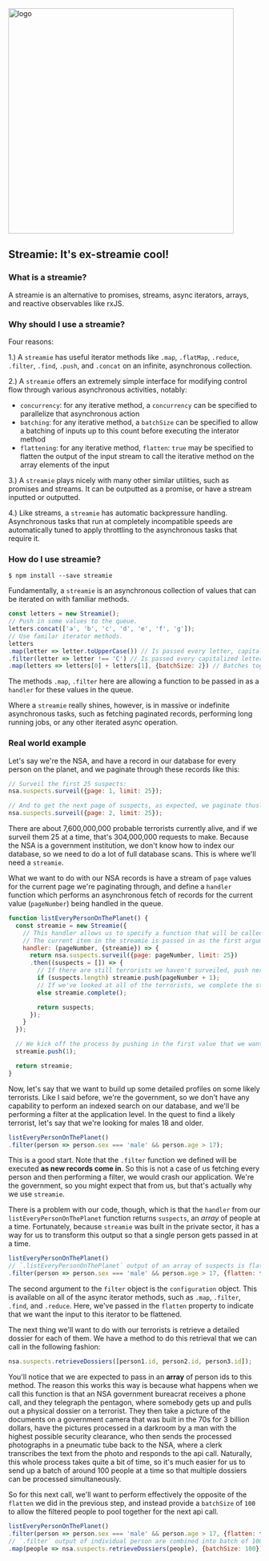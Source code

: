 <img width="450px"  src="https://i.imgur.com/Cp7IQHq.png" title="logo"/>

## Streamie: It's ex-streamie cool!

### What is a streamie?

A streamie is an alternative to promises, streams, async iterators, arrays, and reactive observables like rxJS.

### Why should I use a streamie?
Four reasons:

1.) A `streamie` has useful iterator methods like `.map`, `.flatMap`, `.reduce`, `.filter`, `.find`, `.push`, and `.concat` on an infinite, asynchronous collection.

2.) A `streamie` offers an extremely simple interface for modifying control flow through various asynchronous activities, notably:
  - `concurrency`: for any iterative method, a `concurrency` can be specified to parallelize that asynchronous action
  - `batching`: for any iterative method, a `batchSize` can be specified to allow a batching of inputs up to this count before executing the interator method
  - `flattening`: for any iterative method, `flatten`: `true` may be specified to flatten the output of the input stream to call the iterative method on the array elements of the input

3.) A `streamie` plays nicely with many other similar utilities, such as promises and streams. It can be outputted as a promise, or have a stream inputted or outputted.

4.) Like streams, a `streamie` has automatic backpressure handling. Asynchronous tasks that run at completely incompatible speeds are automatically tuned to apply throttling to the asynchronous tasks that require it.

### How do I use streamie?

`$ npm install --save streamie`

Fundamentally, a `streamie` is an asynchronous collection of values that can be iterated on with familiar methods.

```js
const letters = new Streamie();
// Push in some values to the queue.
letters.concat(['a', 'b', 'c', 'd', 'e', 'f', 'g']);
// Use familar iterator methods.
letters
.map(letter => letter.toUpperCase()) // Is passed every letter, capitalizes them
.filter(letter => letter !== 'C') // Is passed every capitalized letter, filters out "C"
.map(letters => letters[0] + letters[1], {batchSize: 2}) // Batches together letters in groups of 2, outputs them concatenated.
```

The methods `.map`, `.filter` here are allowing a function to be passed in as a `handler` for these values in the queue.


Where a `streamie` really shines, however, is in massive or indefinite asynchronous tasks, such as fetching paginated records, performing long running jobs, or any other iterated async operation.


### Real world example

Let's say we're the NSA, and have a record in our database for every person on the planet, and we paginate through these records like this:
```js
// Surveil the first 25 suspects:
nsa.suspects.surveil({page: 1, limit: 25});

// And to get the next page of suspects, as expected, we paginate thusly:
nsa.suspects.surveil({page: 2, limit: 25});
```

There are about 7,600,000,000 probable terrorists currently alive, and if we surveil them 25 at a time, that's 304,000,000 requests to make. Because the NSA is a government institution, we don't know how to index our database, so we need to do a lot of full database scans. This is where we'll need a `streamie`.

 What we want to do with our NSA records is have a stream of `page` values for the current page we're paginating through, and define a `handler` function which performs an asynchronous fetch of records for the current value (`pageNumber`) being handled in the queue.

```js
function listEveryPersonOnThePlanet() {
  const streamie = new Streamie({
    // This handler allows us to specify a function that will be called for every item pushed into the streamie.
    // The current item in the streamie is passed in as the first argument, in this case it will be the current `pageNumber` number
    handler: (pageNumber, {streamie}) => {
      return nsa.suspects.surveil({page: pageNumber, limit: 25})
      .then((suspects = []) => {
        // If there are still terrorists we haven't surveiled, push next page number into queue.
        if (suspects.length) streamie.push(pageNumber + 1);
        // If we've looked at all of the terrorists, we complete the streamie.
        else streamie.complete();

        return suspects;
      });
    }
  });

  // We kick off the process by pushing in the first value that we want to return, `pageNumber` 1.
  streamie.push(1);

  return streamie;
}
```

Now, let's say that we want to build up some detailed profiles on some likely terrorists. Like I said before, we're the government, so we don't have any capability to perform an indexed search on our database, and we'll be performing a filter at the application level. In the quest to find a likely terrorist, let's say that we're looking for males 18 and older.

```js
listEveryPersonOnThePlanet()
.filter(person => person.sex === 'male' && person.age > 17);
```

This is a good start. Note that the `.filter` function we defined will be executed **as new records come in**. So this is not a case of us fetching every person and then performing a filter, we would crash our application. We're the government, so you might expect that from us, but that's actually why we use `streamie`.

There is a problem with our code, though, which is that the `handler` from our `listEveryPersonOnThePlanet` function returns `suspects`, an *array* of people at a time. Fortunately, because `streamie` was built in the private sector, it has a way for us to transform this output so that a single person gets passed in at a time.

```js
listEveryPersonOnThePlanet()
// `.listEveryPersonOnThePlanet` output of an array of suspects is flattened to a single person at a time by providing flatten: true
.filter(person => person.sex === 'male' && person.age > 17, {flatten: true});
```

The second argument to the `filter` object is the `configuration` object. This is available on all of the async iterator methods, such as `.map`, `.filter`, `.find`, and `.reduce`. Here, we've passed in the `flatten` property to indicate that we want the input to this iterator to be flattened.

The next thing we'll want to do with our terrorists is retrieve a detailed dossier for each of them. We have a method to do this retrieval that we can call in the following fashion:

```js
nsa.suspects.retrieveDossiers([person1.id, person2.id, person3.id]);
```

You'll notice that we are expected to pass in an **array** of person ids to this method. The reason this works this way is because what happens when we call this function is that an NSA government bureacrat receives a phone call, and they telegraph the pentagon, where somebody gets up and pulls out a physical dossier on a terrorist. They then take a picture of the documents on a government camera that was built in the 70s for 3 billion dollars, have the pictures processed in a darkroom by a man with the highest possible security clearance, who then sends the processed photographs in a pneumatic tube back to the NSA, where a clerk transcribes the text from the photo and responds to the api call. Naturally, this whole process takes quite a bit of time, so it's much easier for us to send up a batch of around 100 people at a time so that multiple dossiers can be processed simultaneously.

So for this next call, we'll want to perform effectively the opposite of the `flatten` we did in the previous step, and instead provide a `batchSize` of `100` to allow the filtered people to pool together for the next api call.

```js
listEveryPersonOnThePlanet()
.filter(person => person.sex === 'male' && person.age > 17, {flatten: true})
// `.filter` output of individual person are combined into batch of 100 people by providing batchSize: 100
.map(people => nsa.suspects.retrieveDossiers(people), {batchSize: 100});
```
